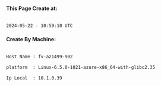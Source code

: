 
   
#### This Page Create at:

```bash

2024-05-22 - 10:59:10 UTC

```

#### Create By Machine:

```bash

Host Name : fv-az1499-902

platform  : Linux-6.5.0-1021-azure-x86_64-with-glibc2.35

Ip Local  : 10.1.0.39

```

